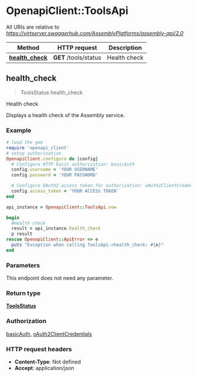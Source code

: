 # OpenapiClient::ToolsApi

All URIs are relative to *https://virtserver.swaggerhub.com/AssemblyPlatforms/assembly-api/2.0*

Method | HTTP request | Description
------------- | ------------- | -------------
[**health_check**](ToolsApi.md#health_check) | **GET** /tools/status | Health check



## health_check

> ToolsStatus health_check

Health check

Displays a health check of the Assembly service.

### Example

```ruby
# load the gem
require 'openapi_client'
# setup authorization
OpenapiClient.configure do |config|
  # Configure HTTP basic authorization: basicAuth
  config.username = 'YOUR USERNAME'
  config.password = 'YOUR PASSWORD'

  # Configure OAuth2 access token for authorization: oAuth2ClientCredentials
  config.access_token = 'YOUR ACCESS TOKEN'
end

api_instance = OpenapiClient::ToolsApi.new

begin
  #Health check
  result = api_instance.health_check
  p result
rescue OpenapiClient::ApiError => e
  puts "Exception when calling ToolsApi->health_check: #{e}"
end
```

### Parameters

This endpoint does not need any parameter.

### Return type

[**ToolsStatus**](ToolsStatus.md)

### Authorization

[basicAuth](../README.md#basicAuth), [oAuth2ClientCredentials](../README.md#oAuth2ClientCredentials)

### HTTP request headers

- **Content-Type**: Not defined
- **Accept**: application/json

